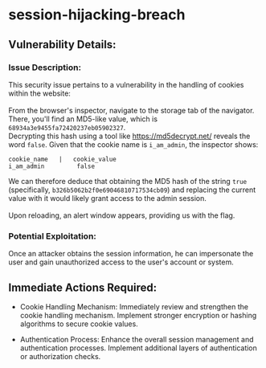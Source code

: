 # session-hijacking-breach

## Vulnerability Details:

### Issue Description:
This security issue pertains to a vulnerability in the handling of cookies within the website:<br />
<br />
From the browser's inspector, navigate to the storage tab of the navigator. There, you'll find an MD5-like value, which is `68934a3e9455fa72420237eb05902327`. <br />
Decrypting this hash using a tool like https://md5decrypt.net/ reveals the word `false`. Given that the cookie name is `i_am_admin`, the inspector shows:
```
cookie_name   |   cookie_value
i_am_admin         false
```
We can therefore deduce that obtaining the MD5 hash of the string `true` (specifically, `b326b5062b2f0e69046810717534cb09`) and replacing the current value with it would likely grant access to the admin session.<br />
<br />
Upon reloading, an alert window appears, providing us with the flag.

### Potential Exploitation:
Once an attacker obtains the session information, he can impersonate the user and gain unauthorized access to the user's account or system.

## Immediate Actions Required:
* Cookie Handling Mechanism:
Immediately review and strengthen the cookie handling mechanism.
Implement stronger encryption or hashing algorithms to secure cookie values.

* Authentication Process:
Enhance the overall session management and authentication processes.
Implement additional layers of authentication or authorization checks.
